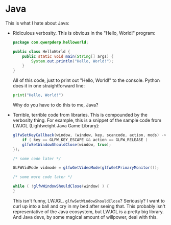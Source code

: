 # Java

This is what I hate about Java:

- Ridiculous verbosity. This is obvious in the "Hello, World!" program:

  ```java
  package com.qwerpderp.helloworld;
  
  public class HelloWorld {
      public static void main(String[] args) {
          System.out.println("Hello, World!");
      }
  }
  ```
  
  All of this code, just to print out "Hello, World!" to the console. Python does it in one straightforward line:
  
  ```python
  print("Hello, World!")
  ```
  
  Why do you have to do this to me, Java?
  
- Terrible, terrible code from libraries. This is compounded by the verbosity thing. For example, this is a snippet of the sample code from LWJGL (Lightweight Java Game Library):

  ```java
  glfwSetKeyCallback(window, (window, key, scancode, action, mods) -> {
      if ( key == GLFW_KEY_ESCAPE && action == GLFW_RELEASE )
	  glfwSetWindowShouldClose(window, true);
  });
  
  /* some code later */
  
  GLFWVidMode vidmode = glfwGetVideoMode(glfwGetPrimaryMonitor());
  
  /* some more code later */
  
  while ( !glfwWindowShouldClose(window) ) {
  }
  ```
  
  This isn't funny, LWJGL. `glfwSetWindowShouldClose`? Seriously? I want to curl up into a ball and cry in my bed after seeing that. This probably isn't representative of the Java ecosystem, but LWJGL is a pretty big library. And Java devs, by some magical amount of willpower, deal with this.
